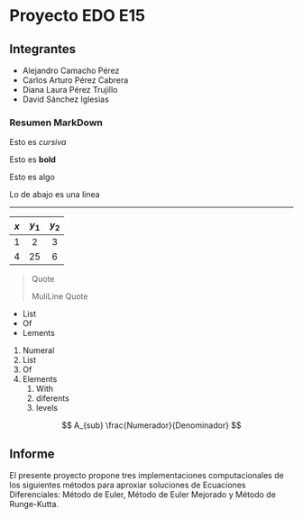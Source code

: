 # Proyecto EDO E15

## Integrantes

- Alejandro Camacho Pérez
- Carlos Arturo Pérez Cabrera
- Diana Laura Pérez Trujillo
- David Sánchez Iglesias

### Resumen MarkDown

Esto es *cursiva*

Esto es **bold**

Esto es algo

Lo de abajo es una linea

---

|$x$|$y_1$|$y_2$|
|:---:|:---:|:---:|
|1|2|3
|4|25|6|

>
> Quote
>
> MuliLine Quote

- List
- Of
- Lements

1. Numeral
2. List
3. Of
4. Elements
   1. With
   2. diferents
   3. levels

$$
A_{sub}
\frac{Numerador}{Denominador}
$$

## Informe
El presente proyecto propone tres implementaciones computacionales de los siguientes métodos para aproxiar soluciones de Ecuaciones Diferenciales: Método de Euler, Método de Euler Mejorado y Método de Runge-Kutta.

